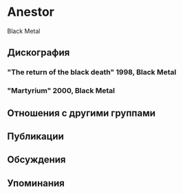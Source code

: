 # Anestor

Black Metal

## Дискография

### "The return of the black death" 1998, Black Metal



### "Martyrium" 2000, Black Metal




## Отношения с другими группами


## Публикации


## Обсуждения


## Упоминания

